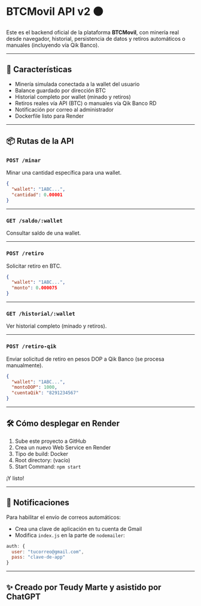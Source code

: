 
# BTCMovil API v2 🟠

Este es el backend oficial de la plataforma **BTCMovil**, con minería real desde navegador, historial, persistencia de datos y retiros automáticos o manuales (incluyendo vía Qik Banco).

---

## 🚀 Características

- Minería simulada conectada a la wallet del usuario
- Balance guardado por dirección BTC
- Historial completo por wallet (minado y retiros)
- Retiros reales vía API (BTC) o manuales vía Qik Banco RD
- Notificación por correo al administrador
- Dockerfile listo para Render

---

## 📦 Rutas de la API

### `POST /minar`

Minar una cantidad específica para una wallet.

```json
{
  "wallet": "1ABC...",
  "cantidad": 0.00001
}
```

---

### `GET /saldo/:wallet`

Consultar saldo de una wallet.

---

### `POST /retiro`

Solicitar retiro en BTC.

```json
{
  "wallet": "1ABC...",
  "monto": 0.000075
}
```

---

### `GET /historial/:wallet`

Ver historial completo (minado y retiros).

---

### `POST /retiro-qik`

Enviar solicitud de retiro en pesos DOP a Qik Banco (se procesa manualmente).

```json
{
  "wallet": "1ABC...",
  "montoDOP": 1000,
  "cuentaQik": "8291234567"
}
```

---

## 🛠️ Cómo desplegar en Render

1. Sube este proyecto a GitHub
2. Crea un nuevo Web Service en Render
3. Tipo de build: Docker
4. Root directory: (vacío)
5. Start Command: `npm start`

¡Y listo!

---

## 📧 Notificaciones

Para habilitar el envío de correos automáticos:
- Crea una clave de aplicación en tu cuenta de Gmail
- Modifica `index.js` en la parte de `nodemailer`:
```js
auth: {
  user: "tucorreo@gmail.com",
  pass: "clave-de-app"
}
```

---

## ✨ Creado por Teudy Marte y asistido por ChatGPT

